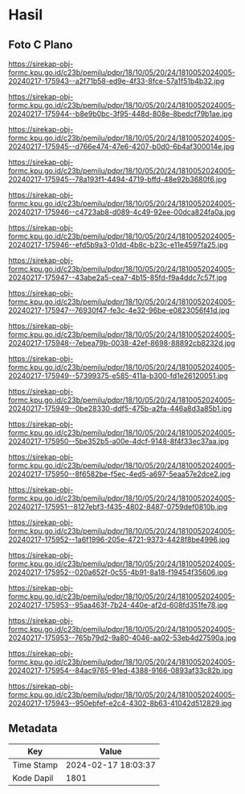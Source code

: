 # Hasil

## Foto C Plano

https://sirekap-obj-formc.kpu.go.id/c23b/pemilu/pdpr/18/10/05/20/24/1810052024005-20240217-175943--a2f71b58-ed9e-4f33-8fce-57a1f51b4b32.jpg

https://sirekap-obj-formc.kpu.go.id/c23b/pemilu/pdpr/18/10/05/20/24/1810052024005-20240217-175944--b8e9b0bc-3f95-448d-808e-8bedcf79b1ae.jpg

https://sirekap-obj-formc.kpu.go.id/c23b/pemilu/pdpr/18/10/05/20/24/1810052024005-20240217-175945--d766e474-47e6-4207-b0d0-6b4af300014e.jpg

https://sirekap-obj-formc.kpu.go.id/c23b/pemilu/pdpr/18/10/05/20/24/1810052024005-20240217-175945--78a193f1-4494-4719-bffd-48e92b3680f6.jpg

https://sirekap-obj-formc.kpu.go.id/c23b/pemilu/pdpr/18/10/05/20/24/1810052024005-20240217-175946--c4723ab8-d089-4c49-92ee-00dca824fa0a.jpg

https://sirekap-obj-formc.kpu.go.id/c23b/pemilu/pdpr/18/10/05/20/24/1810052024005-20240217-175946--efd5b9a3-01dd-4b8c-b23c-e11e4597fa25.jpg

https://sirekap-obj-formc.kpu.go.id/c23b/pemilu/pdpr/18/10/05/20/24/1810052024005-20240217-175947--43abe2a5-cea7-4b15-85fd-f9a4ddc7c57f.jpg

https://sirekap-obj-formc.kpu.go.id/c23b/pemilu/pdpr/18/10/05/20/24/1810052024005-20240217-175947--76930f47-fe3c-4e32-96be-e0823056f41d.jpg

https://sirekap-obj-formc.kpu.go.id/c23b/pemilu/pdpr/18/10/05/20/24/1810052024005-20240217-175948--7ebea79b-0038-42ef-8698-88892cb8232d.jpg

https://sirekap-obj-formc.kpu.go.id/c23b/pemilu/pdpr/18/10/05/20/24/1810052024005-20240217-175949--57399375-e585-411a-b300-fd1e26120051.jpg

https://sirekap-obj-formc.kpu.go.id/c23b/pemilu/pdpr/18/10/05/20/24/1810052024005-20240217-175949--0be28330-ddf5-475b-a2fa-446a8d3a85b1.jpg

https://sirekap-obj-formc.kpu.go.id/c23b/pemilu/pdpr/18/10/05/20/24/1810052024005-20240217-175950--5be352b5-a00e-4dcf-9148-8f4f33ec37aa.jpg

https://sirekap-obj-formc.kpu.go.id/c23b/pemilu/pdpr/18/10/05/20/24/1810052024005-20240217-175950--8f6582be-f5ec-4ed5-a697-5eaa57e2dce2.jpg

https://sirekap-obj-formc.kpu.go.id/c23b/pemilu/pdpr/18/10/05/20/24/1810052024005-20240217-175951--8127ebf3-f435-4802-8487-0759def0810b.jpg

https://sirekap-obj-formc.kpu.go.id/c23b/pemilu/pdpr/18/10/05/20/24/1810052024005-20240217-175952--1a6f1996-205e-4721-9373-4428f8be4996.jpg

https://sirekap-obj-formc.kpu.go.id/c23b/pemilu/pdpr/18/10/05/20/24/1810052024005-20240217-175952--020a652f-0c55-4b91-8a18-f19454f35606.jpg

https://sirekap-obj-formc.kpu.go.id/c23b/pemilu/pdpr/18/10/05/20/24/1810052024005-20240217-175953--95aa463f-7b24-440e-af2d-608fd351fe78.jpg

https://sirekap-obj-formc.kpu.go.id/c23b/pemilu/pdpr/18/10/05/20/24/1810052024005-20240217-175953--765b79d2-9a80-4046-aa02-53eb4d27590a.jpg

https://sirekap-obj-formc.kpu.go.id/c23b/pemilu/pdpr/18/10/05/20/24/1810052024005-20240217-175954--84ac9765-91ed-4388-9166-0893af33c82b.jpg

https://sirekap-obj-formc.kpu.go.id/c23b/pemilu/pdpr/18/10/05/20/24/1810052024005-20240217-175943--950ebfef-e2c4-4302-8b63-41042d512829.jpg


## Metadata

| Key        | Value               |
| ---------- | ------------------- |
| Time Stamp | 2024-02-17 18:03:37 |
| Kode Dapil | 1801                |



